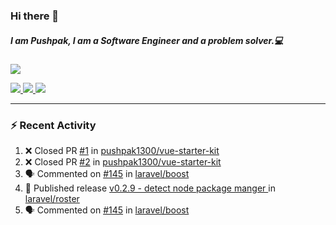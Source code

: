 ### Hi there 👋

##### I am Pushpak, I am a Software Engineer and a problem solver.💻

<a href='https://twitter.com/pushpak1300'><a href="https://pushpak1300.me/" target="_blank">
  <img src="https://img.shields.io/badge/website-%23E34F26.svg?&style=for-the-badge" />
</a> 
 
 <a href="https://twitter.com/pushpak1300" target="_blank">
  <img src="https://img.shields.io/badge/twitter-%231DA1F2.svg?&style=for-the-badge&logo=twitter&logoColor=white" />
</a> 

<a href="https://www.linkedin.com/in/pushpak-c-286b17b1/" target="_blank">
  <img src="https://img.shields.io/badge/linkedin-%230077B5.svg?&style=for-the-badge&logo=linkedin&logoColor=white" />
</a> 

<a href="https://dev.to/pushpak1300/" target="_blank">
  <img src="http://img.shields.io/badge/dev.to-gray?style=for-the-badge&logo=dev.to&?logoColor=white?logoWidth=100?label=" />
</a> 


</p>

---

### ⚡ Recent Activity

<!--START_SECTION:activity-->
1. ❌ Closed PR [#1](undefined) in [pushpak1300/vue-starter-kit](https://github.com/pushpak1300/vue-starter-kit)
2. ❌ Closed PR [#2](undefined) in [pushpak1300/vue-starter-kit](https://github.com/pushpak1300/vue-starter-kit)
3. 🗣 Commented on [#145](https://github.com/laravel/boost/pull/145#issuecomment-3421470244) in [laravel/boost](https://github.com/laravel/boost)
4. 🚀 Published release [v0.2.9 - detect node package manger ](https://github.com/laravel/roster/releases/tag/v0.2.9) in [laravel/roster](https://github.com/laravel/roster)
5. 🗣 Commented on [#145](https://github.com/laravel/boost/pull/145#issuecomment-3421420370) in [laravel/boost](https://github.com/laravel/boost)
<!--END_SECTION:activity-->
